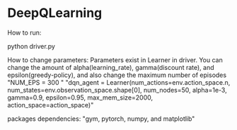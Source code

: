 # DeepQLearning
How to run:

python driver.py

How to change parameters:
Parameters exist in Learner in driver. You can change the amount of alpha(learning_rate), gamma(discount rate), and epsilon(greedy-policy), 
and also change the maximum number of episodes
    "NUM_EPS = 300 "
    "dqn_agent = Learner(num_actions=env.action_space.n, num_states=env.observation_space.shape[0], 
                            num_nodes=50, alpha=1e-3, gamma=0.9, epsilon=0.95, 
                            max_mem_size=2000, action_space=action_space)"
                            
packages dependencies: "gym, pytorch, numpy, and matplotlib"
